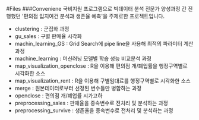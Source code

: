 #Files
###Conveniene
국비지원 프로그램으로 빅데이터 분석 전문가 양성과정 간 진행했던 '편의점 입지여건 분석과 생존율 예측'을 주제로한 프로젝트입니다.
- clustering : 군집화 과정
- gu_sales : 구별 판매율 시각화
- machin_learning_GS : Grid Search에 pipe line을 사용해 최적의 파라미터 계산 과정
- machine_learning : 머신러닝 모델별 학습 성능 비교분석 과정
- map_visualization_openclose : R을 이용해 편의점 개/폐업률을 행정구역별로 시각화한 소스
- map_visualization_rent : R을 이용해 구별임대료를 행정구역별로 시각화한 소스
- merge : 원본데이터로부터 선정된 변수들만 병합하는 과정
- openclose : 편의점 개/폐업률 시가고하
- preprocessing_sales : 판매율을 종속변수로 전처리 및 분석하는 과정
- preprocessing_survive : 생존율을 종속변수로 전처리 및 분석하는 과정
